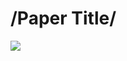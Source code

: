 # /Paper Title/

![](https://github.com/tskora/pybendt/main/animtion.gif?raw=true)
<!-- ![til](./animation.gif) -->